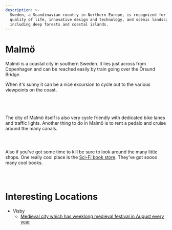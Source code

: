 ```yaml
---
description: >-
  Sweden, a Scandinavian country in Northern Europe, is recognized for its high
  quality of life, innovative design and technology, and scenic landscapes
  including deep forests and coastal islands.
---
```

# Malmö

Malmö is a coastal city in southern Sweden. It lies just across from Copenhagen and can be reached easily by train going over the Örsund Bridge.&#x20;

When it's sunny it can be a nice excursion to cycle out to the various viewpoints on the coast.

<div data-full-width="true">

<figure><img src="../gitbook/assets/IMG_0072.jpg" alt=""><figcaption></figcaption></figure>

 

<figure><img src="../gitbook/assets/IMG_0076.jpg" alt=""><figcaption></figcaption></figure>

 

<figure><img src="../gitbook/assets/IMG_20230728_125157.jpg" alt=""><figcaption></figcaption></figure>

 

<figure><img src="../gitbook/assets/IMG_0168.jpg" alt=""><figcaption></figcaption></figure>

</div>

The city of Malmö itself is also very cycle friendly with dedicated bike lanes and traffic lights. Another thing to do in Malmö is to rent a pedalo and cruise around the many canals.

<div>

<figure><img src="../gitbook/assets/IMG_0188.jpg" alt=""><figcaption></figcaption></figure>

 

<figure><img src="../gitbook/assets/IMG_0203.jpg" alt=""><figcaption></figcaption></figure>

 

<figure><img src="../gitbook/assets/IMG_0216.jpg" alt=""><figcaption></figcaption></figure>

</div>

Also if you've got some time to kill be sure to look around the many little shops. One really cool place is the [Sci-Fi book store](https://goo.gl/maps/WZz9JKDsRTnM7zydA). They've got soooo many cool books.

<div data-full-width="true">

<figure><img src="../gitbook/assets/IMG_0066.jpg" alt=""><figcaption></figcaption></figure>

 

<figure><img src="../gitbook/assets/IMG_0271.jpg" alt=""><figcaption></figcaption></figure>

 

<figure><img src="../gitbook/assets/IMG_0248.jpg" alt=""><figcaption></figcaption></figure>

</div>

# Interesting Locations

* Visby
  * [Medieval city which has weeklong medieval festival in August every year](https://www.youtube.com/watch?v=zAkctTb6GAI)
